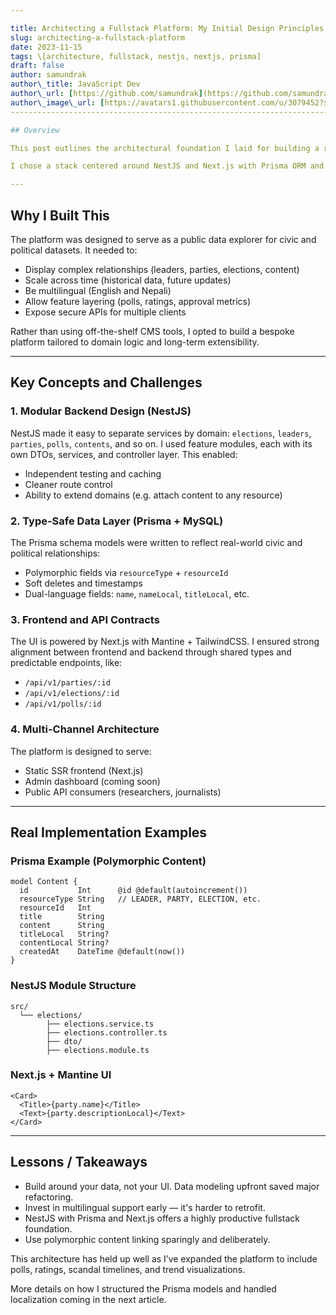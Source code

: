 ```yaml
---

title: Architecting a Fullstack Platform: My Initial Design Principles
slug: architecting-a-fullstack-platform
date: 2023-11-15
tags: \[architecture, fullstack, nestjs, nextjs, prisma]
draft: false
author: samundrak
author\_title: JavaScript Dev
author\_url: [https://github.com/samundrak](https://github.com/samundrak)
author\_image\_url: [https://avatars1.githubusercontent.com/u/3079452?s=460\&u=e5bd48488cb71b665ea5403192c6b8a963644a08\&v=4](https://avatars1.githubusercontent.com/u/3079452?s=460&u=e5bd48488cb71b665ea5403192c6b8a963644a08&v=4)
------------------------------------------------------------------------------------------------------------------------------------------------------------------------------------------------------------------------------------

## Overview

This post outlines the architectural foundation I laid for building a real-world fullstack platform from scratch. The goal was to support a growing, data-rich application while keeping development modular, testable, and extensible.

I chose a stack centered around NestJS and Next.js with Prisma ORM and MySQL, aiming for type safety across the stack and a clean separation between backend services and the frontend UI.

---
```


## Why I Built This

The platform was designed to serve as a public data explorer for civic and political datasets. It needed to:

* Display complex relationships (leaders, parties, elections, content)
* Scale across time (historical data, future updates)
* Be multilingual (English and Nepali)
* Allow feature layering (polls, ratings, approval metrics)
* Expose secure APIs for multiple clients

Rather than using off-the-shelf CMS tools, I opted to build a bespoke platform tailored to domain logic and long-term extensibility.

---

## Key Concepts and Challenges

### 1. **Modular Backend Design (NestJS)**

NestJS made it easy to separate services by domain: `elections`, `leaders`, `parties`, `polls`, `contents`, and so on. I used feature modules, each with its own DTOs, services, and controller layer. This enabled:

* Independent testing and caching
* Cleaner route control
* Ability to extend domains (e.g. attach content to any resource)

### 2. **Type-Safe Data Layer (Prisma + MySQL)**

The Prisma schema models were written to reflect real-world civic and political relationships:

* Polymorphic fields via `resourceType` + `resourceId`
* Soft deletes and timestamps
* Dual-language fields: `name`, `nameLocal`, `titleLocal`, etc.

### 3. **Frontend and API Contracts**

The UI is powered by Next.js with Mantine + TailwindCSS. I ensured strong alignment between frontend and backend through shared types and predictable endpoints, like:

* `/api/v1/parties/:id`
* `/api/v1/elections/:id`
* `/api/v1/polls/:id`

### 4. **Multi-Channel Architecture**

The platform is designed to serve:

* Static SSR frontend (Next.js)
* Admin dashboard (coming soon)
* Public API consumers (researchers, journalists)

---

## Real Implementation Examples

### Prisma Example (Polymorphic Content)

```prisma
model Content {
  id           Int      @id @default(autoincrement())
  resourceType String   // LEADER, PARTY, ELECTION, etc.
  resourceId   Int
  title        String
  content      String
  titleLocal   String?
  contentLocal String?
  createdAt    DateTime @default(now())
}
```

### NestJS Module Structure

```
src/
  └── elections/
        ├── elections.service.ts
        ├── elections.controller.ts
        ├── dto/
        ├── elections.module.ts
```

### Next.js + Mantine UI

```tsx
<Card>
  <Title>{party.name}</Title>
  <Text>{party.descriptionLocal}</Text>
</Card>
```

---

## Lessons / Takeaways

* Build around your data, not your UI. Data modeling upfront saved major refactoring.
* Invest in multilingual support early — it's harder to retrofit.
* NestJS with Prisma and Next.js offers a highly productive fullstack foundation.
* Use polymorphic content linking sparingly and deliberately.

This architecture has held up well as I’ve expanded the platform to include polls, ratings, scandal timelines, and trend visualizations.

More details on how I structured the Prisma models and handled localization coming in the next article.
